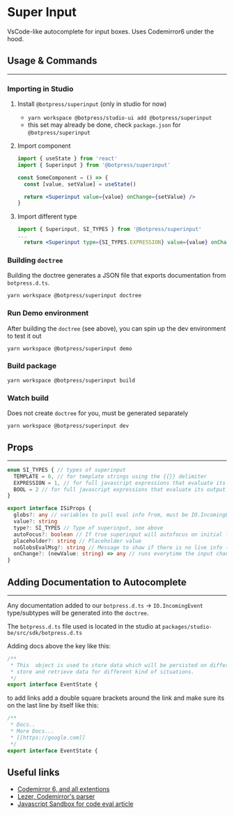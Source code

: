 # Super Input

VsCode-like autocomplete for input boxes. Uses Codemirror6 under the hood.

## Usage & Commands

---

### Importing in Studio

1. Install `@botpress/superinput` (only in studio for now)
   - `yarn workspace @botpress/studio-ui add @botpress/superinput`
   - this set may already be done, check `package.json` for `@botpress/superinput`
2. Import component

   ```jsx
   import { useState } from 'react'
   import { Superinput } from '@botpress/superinput'

   const SomeComponent = () => {
     const [value, setValue] = useState()

     return <Superinput value={value} onChange={setValue} />
   }
   ```

3. Import different type

   ```jsx
   import { Superinput, SI_TYPES } from '@botpress/superinput'
   ...
     return <Superinput type={SI_TYPES.EXPRESSION} value={value} onChange={setValue} />

   ```

### Building `doctree`

Building the doctree generates a JSON file that exports documentation from `botpress.d.ts`.

```shell
yarn workspace @botpress/superinput doctree
```

### Run Demo environment

After building the `doctree` (see above), you can spin up the dev environment to test it out

```shell
yarn workspace @botpress/superinput demo
```

### Build package

```shell
yarn workspace @botpress/superinput build
```

### Watch build

Does not create `doctree` for you, must be generated separately

```shell
yarn workspace @botpress/superinput dev
```

## Props

---

```typescript
enum SI_TYPES { // types of superinput
  TEMPLATE = 0, // for template strings using the {{}} delimiter
  EXPRESSION = 1, // for full javascript expressions that evaluate its full output
  BOOL = 2 // for full javascript expressions that evaluate its output to a bool
}

export interface ISiProps {
  globs?: any // variables to pull eval info from, must be IO.IncomingEvent
  value?: string
  type?: SI_TYPES // Type of superinput, see above
  autoFocus?: boolean // If true superinput will autofocus on initial load
  placeholder?: string // Placeholder value
  noGlobsEvalMsg?: string // Message to show if there is no live info (defaults to not showing a message)
  onChange?: (newValue: string) => any // runs everytime the input changes
}
```

## Adding Documentation to Autocomplete

---

Any documentation added to our `botpress.d.ts` -> `IO.IncomingEvent` type/subtypes will be generated into the `doctree`.

The `botpress.d.ts` file used is located in the studio at `packages/studio-be/src/sdk/botpress.d.ts`

Adding docs above the key like this:

```typescript
/**
 * This  object is used to store data which will be persisted on different timeframes. It allows you to easily
 * store and retrieve data for different kind of situations.
 */
export interface EventState {
```

to add links add a double square brackets around the link and make sure its on the last line by itself like this:

```typescript
/**
 * Docs..
 * More Docs...
 * [[https://google.com]]
 */
export interface EventState {
```

## Useful links

- [Codemirror 6, and all extentions](https://codemirror.net/6/docs/ref/)
- [Lezer, Codemirror's parser](https://lezer.codemirror.net/docs/ref/#lr.Parser)
- [Javascript Sandbox for code eval article](https://blog.risingstack.com/writing-a-javascript-framework-sandboxed-code-evaluation/)
